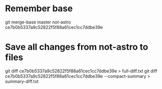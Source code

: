 # Remember base
git merge-base master not-astro
ce7b0b5337a9c52822f5f88a61cec1cc7ddbe39e

# Save all changes from not-astro to files
git diff ce7b0b5337a9c52822f5f88a61cec1cc7ddbe39e > full-diff.txt
git diff ce7b0b5337a9c52822f5f88a61cec1cc7ddbe39e --compact-summary > summary-diff.txt
